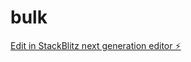 # bulk

[Edit in StackBlitz next generation editor ⚡️](https://stackblitz.com/~/github.com/hazemski/bulk)